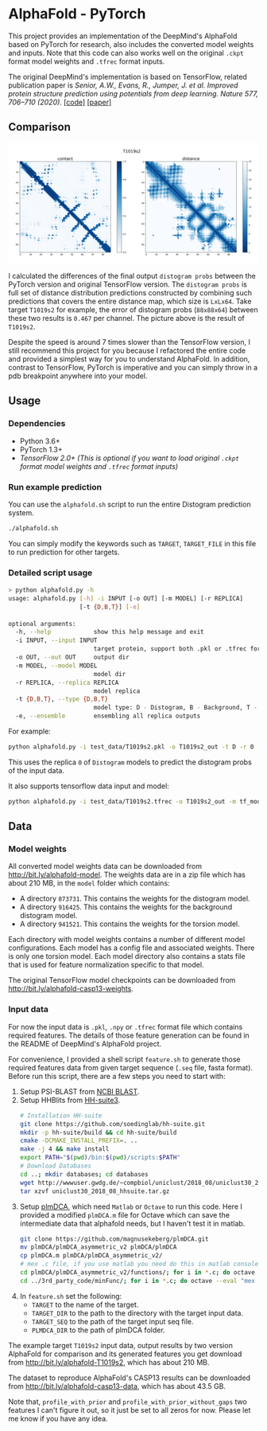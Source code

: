 # AlphaFold - PyTorch

This project provides an implementation of the DeepMind's AlphaFold based on PyTorch for research, also includes the converted model weights and inputs. Note that this code can also works well on the original `.ckpt` format model weights and `.tfrec` format inputs.

The original DeepMind's implementation is based on TensorFlow, related publication paper is *Senior, A.W., Evans, R., Jumper, J. et al. Improved protein structure prediction using potentials from deep learning. Nature 577, 706–710 (2020)*. [[code]](https://github.com/deepmind/deepmind-research/tree/master/alphafold_casp13) [[paper]](https://rdcu.be/b0mtx)

## Comparison

![](test_out/T1019s2.png)

I calculated the differences of the final output `distogram probs` between the PyTorch version and original TensorFlow version. The `distogram probs` is full set of distance distribution predictions constructed by combining such predictions that covers the entire distance map, which size is `LxLx64`. Take target `T1019s2` for example, the error of distogram probs (`88x88x64`) between these two results is `0.467` per channel. The picture above is the result of `T1019s2`.

Despite the speed is around 7 times slower than the TensorFlow version, I still recommend this project for you because I refactored the entire code and provided a simplest way for you to understand AlphaFold. In addition, contrast to TensorFlow, PyTorch is imperative and you can simply throw in a pdb breakpoint anywhere into your model.

## Usage

### Dependencies

*   Python 3.6+
*	PyTorch 1.3+
*   *TensorFlow 2.0+ (This is optional if you want to load original `.ckpt` format model weights and `.tfrec` format inputs)*

### Run example prediction

You can use the `alphafold.sh` script to run the entire Distogram prediction system.
```bash
./alphafold.sh
```
You can simply modify the keywords such as `TARGET`, `TARGET_FILE` in this file to run prediction for other targets.

### Detailed script usage

```bash
> python alphafold.py -h
usage: alphafold.py [-h] -i INPUT [-o OUT] [-m MODEL] [-r REPLICA]
                    [-t {D,B,T}] [-e]

optional arguments:
  -h, --help            show this help message and exit
  -i INPUT, --input INPUT
                        target protein, support both .pkl or .tfrec format
  -o OUT, --out OUT     output dir
  -m MODEL, --model MODEL
                        model dir
  -r REPLICA, --replica REPLICA
                        model replica
  -t {D,B,T}, --type {D,B,T}
                        model type: D - Distogram, B - Background, T - Torsion
  -e, --ensemble        ensembling all replica outputs
```
For example:
```bash
python alphafold.py -i test_data/T1019s2.pkl -o T1019s2_out -t D -r 0
```
This uses the replica `0` of `Distogram` models to predict the distogram probs of the input data.

It also supports tensorflow data input and model:
```bash
python alphafold.py -i test_data/T1019s2.tfrec -o T1019s2_out -m tf_model_path/
```


## Data

### Model weights

All converted model weights data can be downloaded from http://bit.ly/alphafold-model. The weights data are in a zip file which has about 210 MB, in the `model` folder which contains:
-  A directory `873731`. This contains the weights for the distogram model.
-  A directory `916425`. This contains the weights for the background distogram model.
-  A directory `941521`. This contains the weights for the torsion model.

Each directory with model weights contains a number of different model configurations. Each model has a config file and associated weights. There is only one torsion model. Each model directory also contains a stats file that is used for feature normalization specific to that model.

The original TensorFlow model checkpoints can be downloaded from http://bit.ly/alphafold-casp13-weights.

### Input data

For now the input data is `.pkl`, `.npy` or `.tfrec` format file which contains required features. The details of those feature generation can be found in the README of DeepMind's AlphaFold project.

For convenience, I provided a shell script `feature.sh` to generate those required features data from given target sequence (`.seq` file, fasta format). Before run this script, there are a few steps you need to start with:

1. Setup PSI-BLAST from [NCBI BLAST](https://blast.ncbi.nlm.nih.gov/Blast.cgi?CMD=Web&PAGE_TYPE=BlastDocs&DOC_TYPE=Download).
2. Setup HHBlits from [HH-suite3](https://github.com/soedinglab/hh-suite).
    ```bash
    # Installation HH-suite
    git clone https://github.com/soedinglab/hh-suite.git
    mkdir -p hh-suite/build && cd hh-suite/build
    cmake -DCMAKE_INSTALL_PREFIX=. ..
    make -j 4 && make install
    export PATH="$(pwd)/bin:$(pwd)/scripts:$PATH"
    # Download Databases
    cd ..; mkdir databases; cd databases
    wget http://wwwuser.gwdg.de/~compbiol/uniclust/2018_08/uniclust30_2018_08_hhsuite.tar.gz
    tar xzvf uniclust30_2018_08_hhsuite.tar.gz
    ```
3. Setup [plmDCA](https://github.com/magnusekeberg/plmDCA), which need `Matlab` or `Octave` to run this code. Here I provided a modified `plmDCA.m` file for Octave which can save the intermediate data that alphafold needs, but I haven't test it in matlab.
    ```bash
    git clone https://github.com/magnusekeberg/plmDCA.git
    mv plmDCA/plmDCA_asymmetric_v2 plmDCA/plmDCA
    cp plmDCA.m plmDCA/plmDCA_asymmetric_v2/
    # mex .c file, if you use matlab you need do this in matlab console
    cd plmDCA/plmDCA_asymmetric_v2/functions/; for i in *.c; do octave --eval "mex $i";done
    cd ../3rd_party_code/minFunc/; for i in *.c; do octave --eval "mex $i"; done
    ```
4. In `feature.sh` set the following:
    - `TARGET` to the name of the target.
    - `TARGET_DIR` to the path to the directory with the target input data.
    - `TARGET_SEQ` to the path of the target input seq file.
    - `PLMDCA_DIR` to the path of plmDCA folder.

The example target `T1019s2` input data, output results by two version AlphaFold for comparison and its generated features you get download from http://bit.ly/alphafold-T1019s2, which has about 210 MB.

The dataset to reproduce AlphaFold's CASP13 results can be downloaded from http://bit.ly/alphafold-casp13-data, which has about 43.5 GB.

Note that, `profile_with_prior` and `profile_with_prior_without_gaps` two features I can't figure it out, so it just be set to all zeros for now. Please let me know if you have any idea.
